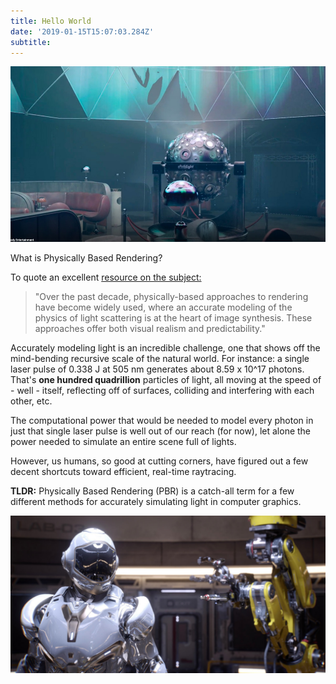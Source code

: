 ```yaml
---
title: Hello World
date: '2019-01-15T15:07:03.284Z'
subtitle: 
---
```


![Lit Room](./lights.jpg)

What is Physically Based Rendering?

To quote an excellent [resource on the subject:](http://www.pbr-book.org/)
>"Over the past decade, physically-based approaches to rendering have become widely used, where an accurate modeling of the physics of light scattering is at the heart of image synthesis. These approaches offer both visual realism and predictability."

Accurately modeling light is an incredible challenge, one that shows off the mind-bending recursive scale of the natural world. For instance: a single laser pulse of 0.338 J at 505 nm generates about 8.59 x 10^17 photons. That's <strong>one hundred quadrillion</strong> particles of light, all moving at the speed of - well - itself, reflecting off of surfaces,  colliding and interfering with each other, etc. 

The computational power that would be needed to model every photon in just that single laser pulse is well out of our reach (for now), let alone the power needed to simulate an entire scene full of lights. 

However, us humans, so good at cutting corners, have figured out a few decent shortcuts toward efficient, real-time raytracing.

<strong>TLDR:</strong> Physically Based Rendering (PBR) is a catch-all term for a few different methods for accurately simulating light in computer graphics.

![Nvidia RTX](./rtx.jpg)